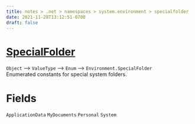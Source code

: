 ```yaml
---
title: notes > .net > namespaces > system.environment > specialfolder
date: 2021-11-28T13:12:51-0700
draft: false
---
```

# [SpecialFolder](https://docs.microsoft.com/en-us/dotnet/api/system.environment.specialfolder?view=net-6.0)
`Object` –> `ValueType` –> `Enum` –> `Environment.SpecialFolder`  
Enumerated constants for special system folders.  

# Fields
`ApplicationData`
`MyDocuments`
`Personal`
`System`
